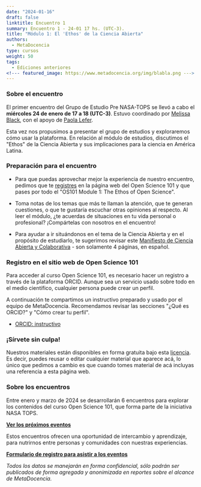 ```yaml
---
date: "2024-01-16"
draft: false
linktitle: Encuentro 1
summary: Encuentro 1 - 24-01 17 hs. (UTC-3). 
title: "Módulo 1: El 'Ethos' de la Ciencia Abierta"
authors:
  - MetaDocencia
type: cursos
weight: 50
tags:
  - Ediciones anteriores
<!--- featured_image: https://www.metadocencia.org/img/blabla.png --->
---
```


<!--- ![Grupo de Estudio Pre NASA TOPS, encuentro 1. Módulo 1: El “Ethos” de la Ciencia Abierta. Miércoles 24/01 a las 17 hs. (UTC-3). Coordina Melissa Black](https://www.metadocencia.org/img/blabla.jpg) --->

### Sobre el encuentro

El primer encuentro del Grupo de Estudio Pre NASA-TOPS se llevó a cabo el **miércoles 24 de enero de 17 a 18 (UTC-3)**. Estuvo coordinado por [Melissa Black](https://www.metadocencia.org/authors/melissa/), con el apoyo de [Paola Lefer](https://www.metadocencia.org/authors/plefer/).

Esta vez nos propusimos a presentar el grupo de estudios y exploraremos cómo usar la plataforma. En relación al módulo de estudios, discutimos el "Ethos" de la Ciencia Abierta y sus implicaciones para la ciencia en América Latina.

<!--- ### Materiales del evento

- [Presentación](https://docs.google.com/presentation/d/blabla/edit?usp=sharing)

- [Video del encuentro](https://youtu.be/SotP_QwBDj8)--->

### Preparación para el encuentro

- Para que puedas aprovechar mejor la experiencia de nuestro encuentro, pedimos que te [registres](https://app.openscience101.org/authn/register?next=%2F) en la página web del Open Science 101 y que pases por todo el "OS101 Module 1: The Ethos of Open Science".

- Toma notas de los temas que más te llaman la atención, que te generan cuestiones, o que te gustaría escuchar otras opiniones al respecto. Al leer el módulo, ¿te acuerdas de situaciones en tu vida personal o profesional? ¡Compártelas con nosotros en el encuentro!

- Para ayudar a ir situándonos en el tema de la Ciencia Abierta y en el propósito de estudiarlo, te sugerimos revisar este [Manifiesto de Ciencia Abierta y Colaborativa](https://ocsdnet.org/wp-content/uploads/2015/04/Manifesto-Infographic-Spanish-1.pdf) - son solamente 4 páginas, en español.


### Registro en el sitio web de Open Science 101
Para acceder al curso Open Science 101, es necesario hacer un registro a través de la plataforma ORCID. Aunque sea un servicio usado sobre todo en el medio científico, cualquier persona puede crear un perfil.

A continuación te compartimos un instructivo preparado y usado por el equipo de MetaDocencia. Recomendamos revisar las secciones "¿Qué es ORCID?" y "Cómo crear tu perfil".

- [ORCID: instructivo](https://zenodo.org/records/10500808)


### ¡Sírvete sin culpa!

Nuestros materiales están disponibles en forma gratuita bajo esta [licencia](https://creativecommons.org/licenses/by/4.0/deed.es). Es decir, puedes reusar o editar cualquier material que aparece acá, lo único que pedimos a cambio es que cuando tomes material de acá incluyas una referencia a esta página web.

### Sobre los encuentros

Entre enero y marzo de 2024 se desarrollarán 6 encuentros para explorar los contenidos del curso Open Science 101, que forma parte de la iniciativa NASA TOPS. 

**[Ver los próximos eventos](https://www.metadocencia.org/eventos)**

Estos encuentros ofrecen una oportunidad de intercambio y aprendizaje, para nutrirnos entre personas y comunidades con nuestras experiencias.

**[Formulario de registro para asistir a los eventos](https://docs.google.com/forms/d/e/1FAIpQLSeNC5FAkHDNwvqJr0419ddccLsru7c38EttgbjOw6ar-x84-Q/viewform)**

*Todos los datos se manejarán en forma confidencial, sólo podrán ser publicados de forma agregada y anonimizada en reportes sobre el alcance de MetaDocencia.*
